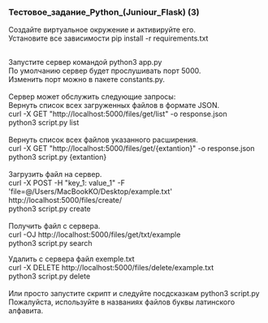 <p> <h3>Тестовое_задание_Python_(Juniour_Flask) (3)</h3>
Создайте виртуальное окружение и активируйте его.<br>
Установите все зависимости pip install -r requirements.txt<br>

<h2></h2>
Запустите сервер командой python3 app.py<br>
По умолчанию сервер будет прослушивать порт 5000.<br>
Изменить порт можно в пакете constants.py.<br>
<br>
Сервер может обслужить следующие запросы:<br>
Вернуть список всеx загруженных файлов в формате JSON.<br>
    curl -X GET "http://localhost:5000/files/get/list" -o response.json<br>
    python3 script.py list<br>
<br>
Вернуть список всех файлов указанного расширения.<br>
    curl -X GET "http://localhost:5000/files/get/{extantion}" -o response.json<br>
    python3 script.py {extantion}<br>
<br>
Загрузить файл на сервер.<br>
    curl -X POST -H "key_1: value_1" -F 'file=@/Users/MacBookKO/Desktop/example.txt' http://localhost:5000/files/create/<br>
    python3 script.py create<br>
<br>
Получить файл с сервера.<br>
    curl -OJ http://localhost:5000/files/get/txt/example<br>
    python3 script.py search<br>

Удалить с сервера файл exemple.txt<br>
    curl -X DELETE http://localhost:5000/files/delete/example.txt<br>
    python3 script.py delete<br>
<br>
Или просто запустите скрипт и следуйте посдсказкам python3 script.py<br>
Пожалуйста, используйте в названиях файлов буквы латинского алфавита. <br>
</p>
